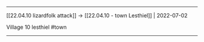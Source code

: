 ***

[[22.04.10 lizardfolk attack]] -> [[22.04.10 - town Lesthiel]] | 2022-07-02

Village 10 lesthiel #town

***